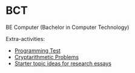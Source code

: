 # BCT
BE Computer (Bachelor in Computer Technology)

Extra-activities:
- [Programming Test](https://github.com/KhCE/BCT/issues/1)
- [Cryptarithmetic Problems](https://github.com/KhCE/BCT/issues/2)
- [Starter topic ideas for research essays](https://github.com/KhCE/BCT/issues/3)
